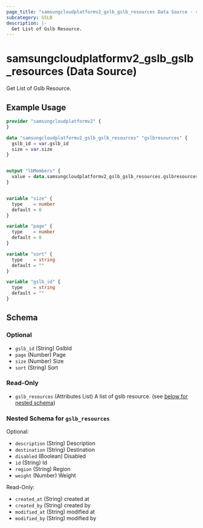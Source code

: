 ```yaml
---
page_title: "samsungcloudplatformv2_gslb_gslb_resources Data Source - samsungcloudplatformv2"
subcategory: GSLB
description: |-
  Get List of Gslb Resource.
---
```


# samsungcloudplatformv2_gslb_gslb_resources (Data Source)

Get List of Gslb Resource.

## Example Usage

```terraform
provider "samsungcloudplatformv2" {
}

data "samsungcloudplatformv2_gslb_gslb_resources" "gslbresources" {
  gslb_id = var.gslb_id
  size = var.size
}


output "lbMembers" {
  value = data.samsungcloudplatformv2_gslb_gslb_resources.gslbresources
}


variable "size" {
  type    = number
  default = 0
}

variable "page" {
  type    = number
  default = 0
}

variable "sort" {
  type    = string
  default = ""
}

variable "gslb_id" {
  type    = string
  default = ""
}
```

<!-- schema generated by tfplugindocs -->
## Schema

### Optional

- `gslb_id` (String) GslbId
- `page` (Number) Page
- `size` (Number) Size
- `sort` (String) Sort

### Read-Only

- `gslb_resources` (Attributes List) A list of gslb resource. (see [below for nested schema](#nestedatt--gslb_resources))

<a id="nestedatt--gslb_resources"></a>
### Nested Schema for `gslb_resources`

Optional:

- `description` (String) Description
- `destination` (String) Destination
- `disabled` (Boolean) Disabled
- `id` (String) Id
- `region` (String) Region
- `weight` (Number) Weight

Read-Only:

- `created_at` (String) created at
- `created_by` (String) created by
- `modified_at` (String) modified at
- `modified_by` (String) modified by